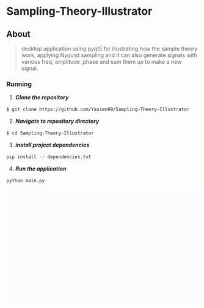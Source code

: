 # Sampling-Theory-Illustrator


## About

> desktop application using pyqt5 for illustrating how the sample theory work, applying Nyquist sampling and it can also generate signals with various freq, amplitude ,phase and sum them up to make a new signal.  

### Running

1. **_Clone the repository_**

```sh
$ git clone https://github.com/Yasien99/Sampling-Theory-Illustrator
```
2. **_Navigate to repository directory_**
```sh
$ cd Sampling-Theory-Illustrator
```
3. **_install project dependencies_**
```sh
pip install -r dependencies.txt
```
4. **_Run the application_**
```sh
python main.py
```
<div align="center">
  <img src="docs/shot.gif" />
</div>
